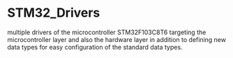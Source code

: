 # STM32_Drivers
multiple drivers of the microcontroller STM32F103C8T6 targeting the microcontroller layer and also the hardware layer in addition to defining new data types for easy configuration of the standard data types.
